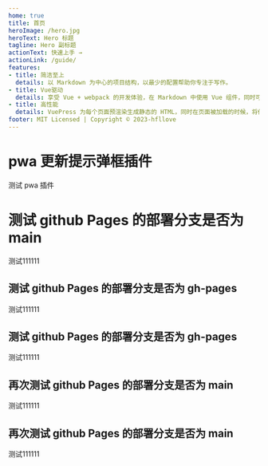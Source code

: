 ```yaml
---
home: true
title: 首页
heroImage: /hero.jpg
heroText: Hero 标题
tagline: Hero 副标题
actionText: 快速上手 →
actionLink: /guide/
features:
- title: 简洁至上
  details: 以 Markdown 为中心的项目结构，以最少的配置帮助你专注于写作。
- title: Vue驱动
  details: 享受 Vue + webpack 的开发体验，在 Markdown 中使用 Vue 组件，同时可以使用 Vue 来开发自定义主题。
- title: 高性能
  details: VuePress 为每个页面预渲染生成静态的 HTML，同时在页面被加载的时候，将作为 SPA 运行。
footer: MIT Licensed | Copyright © 2023-hfllove
---
```


# pwa 更新提示弹框插件
测试 pwa 插件

# 测试 github Pages 的部署分支是否为 main
测试111111

## 测试 github Pages 的部署分支是否为 gh-pages
测试111111
## 测试 github Pages 的部署分支是否为 gh-pages
测试111111
## 再次测试 github Pages 的部署分支是否为 main
测试111111
## 再次测试 github Pages 的部署分支是否为 main
测试111111

